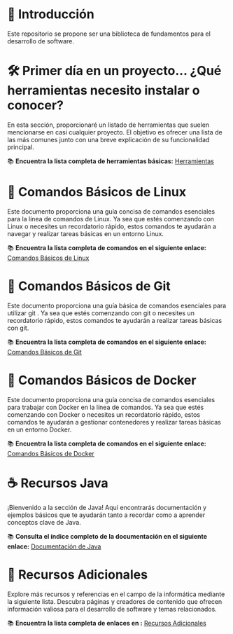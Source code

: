 # 🚀 Introducción

Este repositorio se propone ser una biblioteca de fundamentos para el desarrollo de software.

# 🛠️ Primer día en un proyecto... ¿Qué herramientas necesito instalar o conocer?

En esta sección, proporcionaré un listado de herramientas que suelen mencionarse en casi cualquier proyecto. El objetivo es ofrecer una lista de las más comunes junto con una breve explicación de su funcionalidad principal.

📚 **Encuentra la lista completa de herramientas básicas:** [Herramientas](https://github.com/alipendix/documentation/blob/main/herramientas_list.md)

# 🐧 Comandos Básicos de Linux

Este documento proporciona una guía concisa de comandos esenciales para la línea de comandos de Linux. Ya sea que estés comenzando con Linux o necesites un recordatorio rápido, estos comandos te ayudarán a navegar y realizar tareas básicas en un entorno Linux.

📚 **Encuentra la lista completa de comandos en el siguiente enlace:** [Comandos Básicos de Linux](https://github.com/alipendix/documentation/blob/main/linux_commands.md)

#  📁 Comandos Básicos de Git

Este documento proporciona una guía básica de comandos esenciales para utilizar git . Ya sea que estés comenzando con git o necesites un recordatorio rápido, estos comandos te ayudarán a realizar tareas básicas con git.

📚 **Encuentra la lista completa de comandos en el siguiente enlace:** [Comandos Básicos de Git](https://github.com/alipendix/documentation/blob/main/git_commands.md)

# 🐳 Comandos Básicos de Docker

Este documento proporciona una guía concisa de comandos esenciales para trabajar con Docker en la línea de comandos. Ya sea que estés comenzando con Docker o necesites un recordatorio rápido, estos comandos te ayudarán a gestionar contenedores y realizar tareas básicas en un entorno Docker.

📚 **Encuentra la lista completa de comandos en el siguiente enlace:** [Comandos Básicos de Docker](https://github.com/alipendix/documentation/blob/main/docker_commands.md)

# ☕️ Recursos Java

¡Bienvenido a la sección de Java! Aquí encontrarás documentación y ejemplos básicos que te ayudarán tanto a recordar como a aprender conceptos clave de Java.

📚 **Consulta el índice completo de la documentación en el siguiente enlace:** [Documentación de Java](https://github.com/alipendix/documentation/blob/main/java/README.md)


# 📘 Recursos Adicionales

Explore más recursos y referencias en el campo de la informática mediante la siguiente lista. Descubra páginas y creadores de contenido que ofrecen información valiosa para el desarrollo de software y temas relacionados.

📚 **Encuentra la lista completa de enlaces en :** [Recursos Adicionales](https://github.com/alipendix/documentation/blob/main/references.md)
